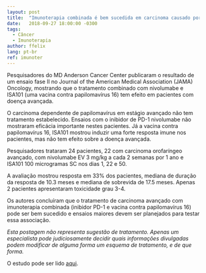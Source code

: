 ```yaml
---
layout: post
title:  "Imunoterapia combinada é bem sucedida em carcinoma causado por papilomavírus 16"
date:   2018-09-27 18:00:00 -0300
tags:
  - Câncer
  - Imunoterapia 
author: ffelix
lang: pt-br
ref: imunoter
---
```

Pesquisadores do MD Anderson Cancer Center publicaram o resultado de um ensaio fase II no Journal of the American Medical Association (JAMA) Oncology, mostrando que o tratamento combinado com nivolumabe e ISA101 (uma vacina contra papilomavírus 16) tem efeito em pacientes com doença avançada. 
<!--more-->

O carcinoma dependente de papilomavírus em estágio avançado não tem tratamento estabelecido. Ensaios com o inibidor de PD-1 nivolumabe não mostraram eficácia importante nestes pacientes. Já a vacina contra papilomavírus 16, ISA101 mostrou induzir uma forte resposta imune nos pacientes, mas não tem efeito sobre a doença avançada.

Pesquisadores trataram 24 pacientes, 22 com carcinoma orofaríngeo avançado, com nivolumabe EV 3 mg/kg a cada 2 semanas por 1 ano e ISA101 100 microgramas SC nos dias 1, 22 e 50.

A avaliação mostrou resposta em 33% dos pacientes, mediana de duração da resposta de 10.3 meses e mediana de sobrevida de 17.5 meses. Apenas 2 pacientes apresentaram toxicidade grau 3-4. 

Os autores concluíram que o tratamento de carcinoma avançado com imunoterapia combinada (inibidor PD-1 e  vacina contra papilomavírus 16) pode ser bem sucedido e ensaios maiores devem ser planejados para testar essa associação.

_Esta postagem não representa sugestão de tratamento. Apenas um especialista pode judiciosamente decidir quais informações divulgadas podem modificar de alguma forma um esquema de tratamento, e de que forma._ 

O estudo pode ser lido [aqui](https://bit.ly/fhcflxXt).

